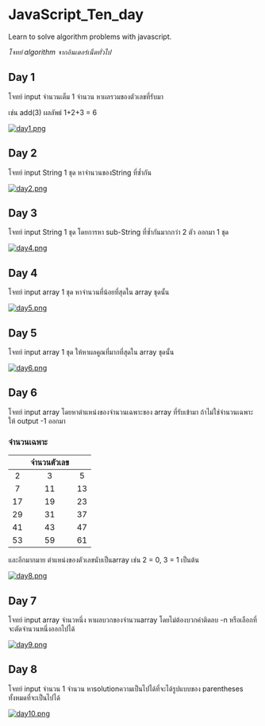 # JavaScript_Ten_day
Learn to solve algorithm problems with javascript.

_โจทย์ algorithm จากอินเตอร์เน็ตทั่วไป_ 

## Day 1
โจทย์ input จำนวนเต็ม 1 จำนวน หาผลรวมของตัวเลขที่รับมา 

เช่น add(3)  ผลลัพธ์ 1+2+3 = 6

[![day1.png](https://i.postimg.cc/RVjn332z/day1.png)](https://postimg.cc/fJfbpbwH)


## Day 2
โจทย์ input String 1 ชุด  หาจำนวนของString ที่ซ้ำกัน 

[![day2.png](https://i.postimg.cc/ZR7WJ062/day2.png)](https://postimg.cc/KkTGNGqD)


## Day 3
โจทย์ input String 1 ชุด โดยการหา sub-String ที่ซ้ำกันมากกว่า 2 ตัว ออกมา 1 ชุด 

[![day4.png](https://i.postimg.cc/J7FsgDrB/day4.png)](https://postimg.cc/pyDV5dn2)


## Day 4
โจทย์ input array 1 ชุด หาจำนวนที่น้อยที่สุดใน array ชุดนั้น

[![day5.png](https://i.postimg.cc/gk6xPzjt/day5.png)](https://postimg.cc/HVdYwCQb)


## Day 5
โจทย์ input array  1 ชุด ให้หาผลคูณที่มากที่สุดใน array ชุดนั้น


[![day6.png](https://i.postimg.cc/yNndTWpx/day6.png)](https://postimg.cc/TyLfd26v)


## Day 6
โจทย์ input array โดยหาตำแหน่งของจำนวนเฉพาะของ array ที่รับเข้ามา ถ้าไม่ใช่จำนวนเฉพาะให้ output -1 ออกมา

 ### **จำนวนเฉพาะ**
 || จำนวนตัวเลข  ||
 | :---------: | :---------: | :---------: |
 |    2        |       3     |     5       |
 |    7        |      11     |     13      |
 |   17        |      19     |     23      |
 |   29        |      31     |     37      |
 |   41        |      43     |     47      |
 |   53        |      59     |     61      |
 
และอีกมากมาย ตำแหน่งของตัวเลขนับเป็นarray เช่น 2 = 0, 3 = 1 เป็นต้น


[![day8.png](https://i.postimg.cc/Y9sCJZHw/day8.png)](https://postimg.cc/cgfW3DCD)


## Day 7
โจทย์ input array จำนวหนึ่ง หาผลบวกของจำนวนarray โดยไม่ต้องบวกค่าติดลบ -n หรือเลือกที่จะตัดจำนวนหนึ่งออกไปได้


[![day9.png](https://i.postimg.cc/rsRwcjVR/day9.png)](https://postimg.cc/4HZgQzhX)


## Day 8
โจทย์ input จำนวน 1 จำนวน หาsolutionความเป็นไปได้ที่จะได้รูปแบบของ parentheses ทั้งหมดที่จะเป็นไปได้ 


[![day10.png](https://i.postimg.cc/6Ts5QZqj/day10.png)](https://postimg.cc/WqnPWhMg)




